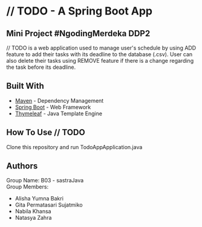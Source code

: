 # // TODO - A Spring Boot App

## Mini Project #NgodingMerdeka DDP2
// TODO is a web application used to manage user's schedule by using ADD feature to add their tasks with its deadline to the database (.csv). User can also delete their tasks using REMOVE feature if there is a change regarding the task before its deadline.

## Built With
- [Maven](https://maven.apache.org/what-is-maven.html) - Dependency Management
- [Spring Boot](https://spring.io/projects/spring-boot) - Web Framework
- [Thymeleaf](https://www.thymeleaf.org/) - Java Template Engine

## How To Use // TODO 
Clone this repository and run TodoAppApplication.java

## Authors
Group Name: B03 - sastraJava  
Group Members:
- Alisha Yumna Bakri
- Gita Permatasari Sujatmiko
- Nabila Khansa
- Natasya Zahra





